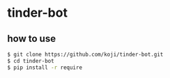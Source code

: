 # tinder-bot

## how to use

```zsh
$ git clone https://github.com/koji/tinder-bot.git
$ cd tinder-bot
$ pip install -r require
```
